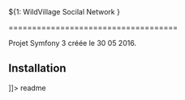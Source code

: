 <snippet>
  <content><![CDATA[

# ${1: WildVillage Socilal Network }
==================================== 

Projet Symfony 3 créée le 30 05 2016.

## Installation

]]></content>
  <tabTrigger>readme</tabTrigger>
</snippet>